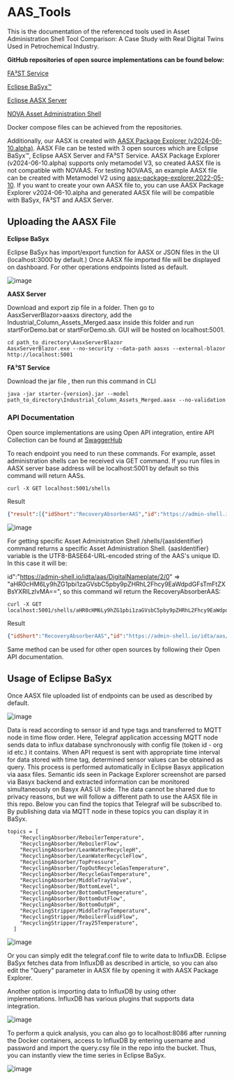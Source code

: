 # AAS_Tools
This is the documentation of the referenced tools used in Asset Administration Shell Tool Comparison: A Case Study with Real Digital Twins Used in Petrochemical Industry.

**GitHub repositories of open source implementations can be found below:**

[FA³ST Service](https://github.com/FraunhoferIOSB/FAAAST-Service)

[Eclipse BaSyx™](https://github.com/eclipse-basyx)

[Eclipse AASX Server](https://github.com/eclipse-aaspe/server)

[NOVA Asset Administration Shell](https://gitlab.com/novaas/catalog/nova-school-of-science-and-technology/novaas)


Docker compose files can be achieved from the repositories.

Additionally, our AASX is created with [AASX Package Explorer (v2024-06-10.alpha)](https://github.com/eclipse-aaspe/package-explorer/releases/tag/v2024-06-10.alpha). AASX File can be tested with 3 open sources which are Eclipse BaSyx™, Eclipse AASX Server and FA³ST Service.
AASX Package Explorer (v2024-06-10.alpha) supports only metamodel V3, so created AASX file is not compatible with NOVAAS. For testing NOVAAS, an example AASX file can be created with Metamodel V2 using [aasx-package-explorer.2022-05-10](https://github.com/admin-shell-io/aasx-package-explorer/releases/tag/v2022-05-10). If you want to create your own AASX file to, you can use AASX Package Explorer v2024-06-10.alpha and generated AASX file will be compatible with BaSyx, FA³ST and AASX Server.

## **Uploading the AASX File**

**Eclipse BaSyx**

Eclipse BaSyx has import/export function for AASX or JSON files in the UI (localhost:3000 by default.) Once AASX file imported file will be displayed on dashboard. For other operations endpoints listed as default.

![image](https://github.com/user-attachments/assets/c32f3a25-4e73-428c-b36a-5d43788196e0)


**AASX Server**

Download and export zip file in a folder. Then go to AasxServerBlazor>aasxs directory, add the Industrial_Column_Assets_Merged.aasx inside this folder and run startForDemo.bat or startForDemo.sh. GUI will be hosted on localhost:5001.
```
cd path_to_directory\AasxServerBlazor
AasxServerBlazor.exe --no-security --data-path aasxs --external-blazor http://localhost:5001
```


**FA³ST Service**

Download the jar file , then run this command in  CLI
```
java -jar starter-{version}.jar --model path_to_directory\Industrial_Column_Assets_Merged.aasx --no-validation
```

### API Documentation

Open source implementations are using Open API integration, entire API Collection can be found at [SwaggerHub](https://app.swaggerhub.com/apis/Plattform_i40/Entire-API-Collection/V3.0.1)

To reach endpoint you need to run these commands. For example, asset administration shells can be received via GET command. If you run files in AASX server base address will be localhost:5001 by default so this command will return AASs.
```
curl -X GET localhost:5001/shells
```
Result
```json
{"result":[{"idShort":"RecoveryAbsorberAAS","id":"https://admin-shell.io/idta/aas/DigitalNameplate/2/0","assetInformation":{"assetKind":"Type","globalAssetId":"https://admin-shell.io/idta/asset/DigitalNameplate/2/0","assetType":"Type"},"submodels":[{"type":"ModelReference","keys":[{"type":"Submodel","value":"https://admin-shell.io/idta/SubmodelTemplate/DigitalNameplate/2/0"}]},{"type":"ModelReference","keys":[{"type":"Submodel","value":"https://admin-shell.io/ZVEI/TechnicalData/Submodel/1/2"}]},{"type":"ModelReference","keys":[{"type":"Submodel","value":"https://admin-shell.io/idta/SubmodelTemplate/TimeSeries/1/1"}]}],"modelType":"AssetAdministrationShell"},{"idShort":"RecoveryStripperAAS","id":"https://admin-shell.io/idta/aas/DigitalNameplate/2/0","assetInformation":{"assetKind":"Type","globalAssetId":"https://admin-shell.io/idta/asset/DigitalNameplate/2/0","assetType":"Type"},"submodels":[{"type":"ModelReference","keys":[{"type":"Submodel","value":"https://admin-shell.io/idta/SubmodelTemplate/DigitalNameplate/2/0"}]},{"type":"ModelReference","keys":[{"type":"Submodel","value":"https://admin-shell.io/ZVEI/TechnicalData/Submodel/1/2"}]},{"type":"ModelReference","keys":[{"type":"Submodel","value":"https://admin-shell.io/idta/SubmodelTemplate/TimeSeries/1/1"}]}],"modelType":"AssetAdministrationShell"}],"paging_metadata":{}}
```

![image](https://github.com/user-attachments/assets/d6a0bb50-ca52-4f47-8ee6-2f4951019bce)

For getting specific Asset Administration Shell /shells/{aasIdentifier} command returns a specific Asset Administration Shell. {aasIdentifier} variable is the UTF8-BASE64-URL-encoded string of the AAS's unique ID. In this case it will be:

id":"https://admin-shell.io/idta/aas/DigitalNameplate/2/0"  =>  "aHR0cHM6Ly9hZG1pbi1zaGVsbC5pby9pZHRhL2Fhcy9EaWdpdGFsTmFtZXBsYXRlLzIvMA==", so this command wil return the RecoveryAbsorberAAS:
```
curl -X GET localhost:5001/shells/aHR0cHM6Ly9hZG1pbi1zaGVsbC5pby9pZHRhL2Fhcy9EaWdpdGFsTmFtZXBsYXRlLzIvMA==
```
Result
```json
{"idShort":"RecoveryAbsorberAAS","id":"https://admin-shell.io/idta/aas/DigitalNameplate/2/0","assetInformation":{"assetKind":"Type","globalAssetId":"https://admin-shell.io/idta/asset/DigitalNameplate/2/0","assetType":"Type"},"submodels":[{"type":"ModelReference","keys":[{"type":"Submodel","value":"https://admin-shell.io/idta/SubmodelTemplate/DigitalNameplate/2/0"}]},{"type":"ModelReference","keys":[{"type":"Submodel","value":"https://admin-shell.io/ZVEI/TechnicalData/Submodel/1/2"}]},{"type":"ModelReference","keys":[{"type":"Submodel","value":"https://admin-shell.io/idta/SubmodelTemplate/TimeSeries/1/1"}]}],"modelType":"AssetAdministrationShell"}
```
Same method can be used for other open sources by following their Open API documentation.

## Usage of Eclipse BaSyx

Once AASX file uploaded list of endpoints can be used as described by default.

![image](https://github.com/user-attachments/assets/2e39d891-f9b1-4209-a8be-317c35d5ddfd)

Data is read  according to sensor id and type tags and transferred to MQTT node in time flow order. Here, Telegraf application accessing MQTT node sends data to influx database synchronously with config file (token id - org id etc.) it contains. When API request is sent with appropriate time interval for data stored with time tag, determined sensor values can be obtained as query. This process is performed automatically in Eclipse Basyx application via aasx files. Semantic ids seen in Package Explorer screenshot are parsed via Basyx backend and extracted information can be monitored simultaneously on Basyx AAS UI side. 
The data cannot be shared due to privacy reasons, but we will follow a different path to use the AASX file in this repo. Below you can find the topics that Telegraf will be subscribed to. By publishing data via MQTT node in these topics you can display it in BaSyx.
```
topics = [
    "RecyclingAbsorber/ReboilerTemperature",
    "RecyclingAbsorber/ReboilerFlow",
    "RecyclingAbsorber/LeanWaterRecyclepH",
    "RecyclingAbsorber/LeanWaterRecycleFlow",
    "RecyclingAbsorber/TopPressure",
    "RecyclingAbsorber/TopOutRecycleGasTemperature",
    "RecyclingAbsorber/RecycleGasTemperature",
    "RecyclingAbsorber/MiddleTrayValve",
    "RecyclingAbsorber/BottomLevel",
    "RecyclingAbsorber/BottomOutTemperature",
    "RecyclingAbsorber/BottomOutFlow",
    "RecyclingAbsorber/BottomOutpH",
    "RecyclingStripper/MiddleTrayTemperature",
    "RecyclingStripper/ReboilerFluidFlow",
    "RecyclingStripper/Tray25Temperature",
  ]
```
![image](https://github.com/user-attachments/assets/a2bc3b7c-bc0f-4e17-9de4-cbf01964343f)

Or you can simply edit the telegraf.conf file to write data to InfluxDB. Eclipse BaSyx fetches data from InfluxDB as described in article, so you can also edit the "Query" parameter in AASX file by opening it with AASX Package Explorer. 

Another option is importing data to InfluxDB by using other implementations. InfluxDB has various plugins that supports data integration.

![image](https://github.com/user-attachments/assets/a1a4b572-8f7b-4f2f-a2ad-6118408deae9)

To perform a quick analysis, you can also go to localhost:8086 after running the Docker containers, access to InfluxDB by entering username and password and import the query.csy file in the repo into the bucket. Thus, you can instantly view the time series in Eclipse BaSyx.

![image](https://github.com/user-attachments/assets/61d2a401-869d-450f-aaa4-0c263d2ba07b)







